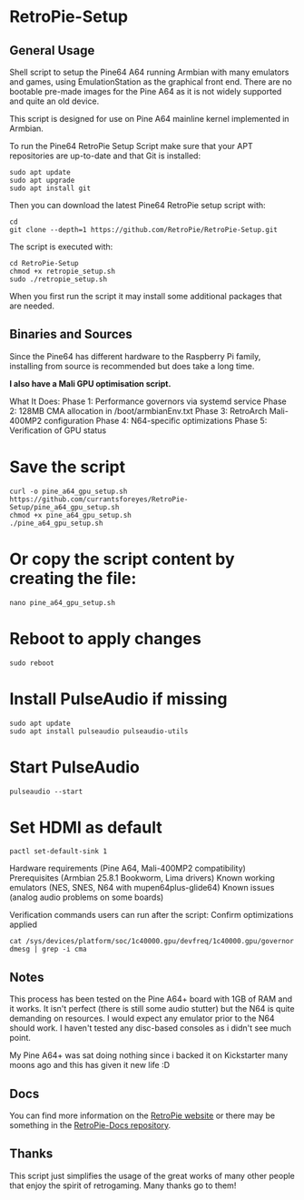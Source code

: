 RetroPie-Setup
==============

General Usage
-------------

Shell script to setup the Pine64 A64 running Armbian with many emulators and games, using EmulationStation as the graphical front end. There are no bootable pre-made images for the Pine A64 as it is not widely supported and quite an old device.

This script is designed for use on Pine A64 mainline kernel implemented in Armbian.

To run the Pine64 RetroPie Setup Script make sure that your APT repositories are up-to-date and that Git is installed:

```shell
sudo apt update
sudo apt upgrade
sudo apt install git
```

Then you can download the latest Pine64 RetroPie setup script with:

```shell
cd
git clone --depth=1 https://github.com/RetroPie/RetroPie-Setup.git
```

The script is executed with:

```shell
cd RetroPie-Setup
chmod +x retropie_setup.sh
sudo ./retropie_setup.sh
```

When you first run the script it may install some additional packages that are needed.

Binaries and Sources
--------------------

Since the Pine64 has different hardware to the Raspberry Pi family, installing from source is recommended but does take a long time.

**I also have a Mali GPU optimisation script.**

What It Does:
Phase 1: Performance governors via systemd service
Phase 2: 128MB CMA allocation in /boot/armbianEnv.txt
Phase 3: RetroArch Mali-400MP2 configuration
Phase 4: N64-specific optimizations
Phase 5: Verification of GPU status

# Save the script
```shell
curl -o pine_a64_gpu_setup.sh https://github.com/currantsforeyes/RetroPie-Setup/pine_a64_gpu_setup.sh
chmod +x pine_a64_gpu_setup.sh
./pine_a64_gpu_setup.sh
```

# Or copy the script content by creating the file:
```shell
nano pine_a64_gpu_setup.sh
```

# Reboot to apply changes
```shell
sudo reboot
```

# Install PulseAudio if missing
```shell
sudo apt update
sudo apt install pulseaudio pulseaudio-utils
```

# Start PulseAudio
```shell
pulseaudio --start
```

# Set HDMI as default
```shell
pactl set-default-sink 1
```

Hardware requirements (Pine A64, Mali-400MP2 compatibility)
Prerequisites (Armbian 25.8.1 Bookworm, Lima drivers)
Known working emulators (NES, SNES, N64 with mupen64plus-glide64)
Known issues (analog audio problems on some boards)

Verification commands users can run after the script:
Confirm optimizations applied
```shell
cat /sys/devices/platform/soc/1c40000.gpu/devfreq/1c40000.gpu/governor
dmesg | grep -i cma
```

Notes
----
This process has been tested on the Pine A64+ board with 1GB of RAM and it works. It isn't perfect (there is still some audio stutter) but the N64 is quite demanding on resources. I would expect any emulator prior to the N64 should work. I haven't tested any disc-based consoles as i didn't see much point.

My Pine A64+ was sat doing nothing since i backed it on Kickstarter many moons ago and this has given it new life :D

Docs
----

You can find more information on the [RetroPie website](https://retropie.org.uk/)
or there may be something in the [RetroPie-Docs repository](https://github.com/RetroPie/RetroPie-Docs).


Thanks
------

This script just simplifies the usage of the great works of many other people that enjoy the spirit of retrogaming. Many thanks go to them!
